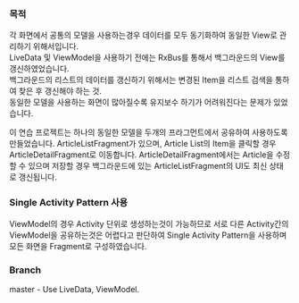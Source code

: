 ### 목적
각 화면에서 공통의 모델을 사용하는경우 데이터를 모두 동기화하여 동일한 View로 관리하기 위해서입니다.  
LiveData 및 ViewModel을 사용하기 전에는 RxBus를 통해서 백그라운드의 View를 갱신하였었습니다.  
백그라운드의 리스트의 데이터를 갱신하기 위해서는 변경된 Item을 리스트 검색을 통하여 찾은 후 갱신해야 하는 것.  
동일한 모델을 사용하는 화면이 많아질수록 유지보수 하기가 어려워진다는 문제가 있었습니다.

이 연습 프로젝트는 하나의 동일한 모델을 두개의 프라그먼트에서 공유하여 사용하도록 만들었습니다.
ArticleListFragment가 있으며, Article List의 Item을 클릭할 경우 ArticleDetailFragment로 이동합니다.
ArticleDetailFragment에서는 Article을 수정할 수 있으며 저장할 경우 백그라운드에 있는 ArticleListFragment의 UI도 최신 상태로 갱신됩니다.

### Single Activity Pattern 사용
ViewModel의 경우 Activity 단위로 생성하는것이 가능하므로 서로 다른 Activity간의 ViewModel을 공유하는것은 어렵다고 판단하여
Single Activity Pattern을 사용하며 모든 화면을 Fragment로 구성하였습니다.

### Branch
master - Use LiveData, ViewModel.
